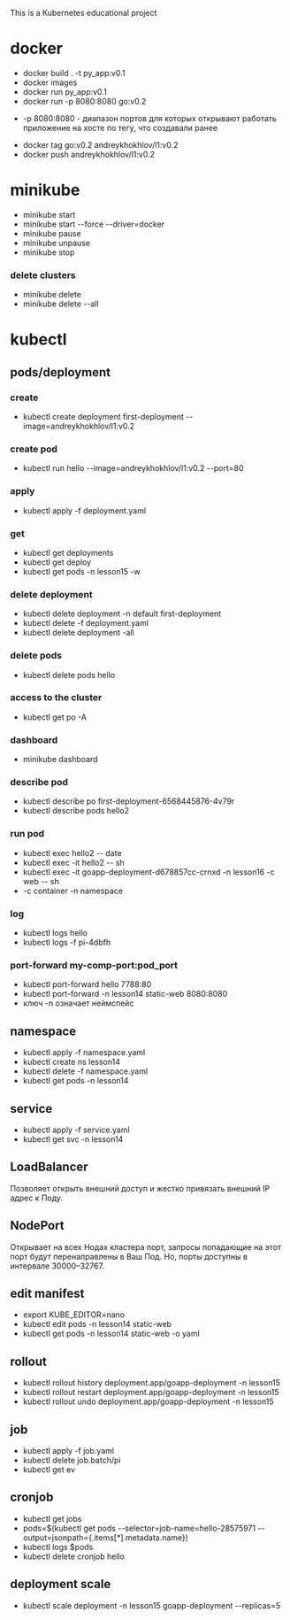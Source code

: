 This is a Kubernetes educational project

# docker
- docker build . -t py_app:v0.1
- docker images
- docker run py_app:v0.1
- docker run -p 8080:8080 go:v0.2  
* -p 8080:8080 - диапазон портов для которых открывают работать приложение на хосте по тегу, что создавали ранее

- docker tag go:v0.2 andreykhokhlov/l1:v0.2
- docker push andreykhokhlov/l1:v0.2

# minikube 
- minikube start
- minikube start --force --driver=docker
- minikube pause
- minikube unpause
- minikube stop
### delete clusters
- minikube delete
- minikube delete --all
# kubectl
## pods/deployment
### create
- kubectl create deployment first-deployment  --image=andreykhokhlov/l1:v0.2
### create pod
- kubectl run hello  --image=andreykhokhlov/l1:v0.2 --port=80
### apply
- kubectl apply -f deployment.yaml
### get
- kubectl get deployments 
- kubectl get deploy
- kubectl get pods -n lesson15 -w
### delete deployment
- kubectl delete deployment -n default first-deployment
- kubectl delete -f deployment.yaml
- kubectl delete deployment -all
### delete pods
- kubectl delete pods hello
### access to the cluster
- kubectl get po -A
### dashboard
- minikube dashboard
### describe pod
- kubectl describe po first-deployment-6568445876-4v79r 
- kubectl describe pods hello2
### run pod
- kubectl exec hello2 -- date
- kubectl exec -it hello2 -- sh
- kubectl exec -it goapp-deployment-d678857cc-crnxd -n lesson16 -c web -- sh
- -c container -n namespace
### log
- kubectl logs hello
- kubectl logs -f pi-4dbfh
### port-forward my-comp-port:pod_port
- kubectl port-forward hello 7788:80
- kubectl port-forward  -n lesson14 static-web 8080:8080 
- ключ -n означает неймспейс
## namespace
- kubectl apply -f namespace.yaml
- kubectl create ns lesson14
- kubectl delete -f namespace.yaml
- kubectl get pods -n lesson14
## service
- kubectl apply -f service.yaml
- kubectl get svc -n lesson14
## LoadBalancer
Позволяет открыть внешний доступ и жестко привязать внешний IP адрес к Поду.
## NodePort
Открывает на всех Нодах кластера порт, запросы попадающие на этот порт будут перенаправлены в Ваш Под.
Но, порты доступны в интервале 30000–32767.
## edit manifest
- export KUBE_EDITOR=nano
- kubectl edit pods -n lesson14 static-web
- kubectl get pods -n lesson14 static-web -o yaml
## rollout
- kubectl rollout history deployment.app/goapp-deployment -n lesson15
- kubectl rollout restart deployment.app/goapp-deployment -n lesson15
- kubectl rollout undo deployment.app/goapp-deployment -n lesson15
## job
- kubectl apply -f job.yaml
- kubectl delete job.batch/pi
- kubectl get ev
## cronjob
- kubectl get jobs
- pods=$(kubectl get pods --selector=job-name=hello-28575971 --output=jsonpath={.items[*].metadata.name})
- kubectl logs $pods
- kubectl delete cronjob hello
## deployment scale
- kubectl scale deployment -n lesson15 goapp-deployment --replicas=5




